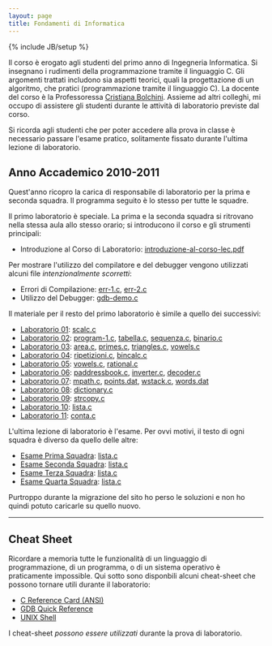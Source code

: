 ```yaml
---
layout: page
title: Fondamenti di Informatica
---
```

{% include JB/setup %}

Il corso è erogato agli studenti del primo anno di Ingegneria Informatica.
Si insegnano i rudimenti della programmazione tramite il linguaggio C.
Gli argomenti trattati includono sia aspetti teorici, quali la progettazione di un algoritmo, che pratici (programmazione tramite il linguaggio C).
La docente del corso è la Professoressa [Cristiana Bolchini](bolchini@elet.polimi.it).
Assieme ad altri colleghi, mi occupo di assistere gli studenti durante le attività di laboratorio previste dal corso.

Si ricorda agli studenti che per poter accedere alla prova in classe è necessario passare l'esame pratico, solitamente fissato durante l'ultima lezione di laboratorio.

Anno Accademico 2010-2011
-------------------------
Quest'anno ricopro la carica di responsabile di laboratorio per la prima e seconda squadra.
Il programma seguito è lo stesso per tutte le squadre.

Il primo laboratorio è speciale.
La prima e la seconda squadra si ritrovano nella stessa aula allo stesso orario; si introducono il corso e gli strumenti principali:

* Introduzione al Corso di Laboratorio: [introduzione-al-corso-lec.pdf](/teaching/download/fi/2010-2011/lab-01/introduzione-al-corso-lec.pdf)

Per mostrare l'utilizzo del compilatore e del debugger vengono utilizzati alcuni file _intenzionalmente scorretti_:

* Errori di Compilazione: [err-1.c](/teaching/download/fi/2010-2011/lab-01/err-1.c),
                          [err-2.c](/teaching/download/fi/2010-2011/lab-01/err-2.c)
* Utilizzo del Debugger: [gdb-demo.c](/teaching/download/fi/2010-2011/lab-01/gdb-demo.c)

Il materiale per il resto del primo laboratorio è simile a quello dei successivi:

* [Laboratorio 01](/teaching/download/fi/2010-2011/lab-01/esercizi-per-il-primo-etc.pdf):
  [scalc.c](/teaching/download/fi/2010-2011/lab-01/scalc.c)
* [Laboratorio 02](/teaching/download/fi/2010-2011/lab-02/esercizi-per-il-secondo-etc.pdf):
  [program-1.c](/teaching/download/fi/2010-2011/lab-02/program-1.c),
  [tabella.c](/teaching/download/fi/2010-2011/lab-02/tabella.c),
  [sequenza.c](/teaching/download/fi/2010-2011/lab-02/sequenza.c),
  [binario.c](/teaching/download/fi/2010-2011/lab-02/binario.c)
* [Laboratorio 03](/teaching/download/fi/2010-2011/lab-03/esercizi-per-il-terzo-etc.pdf):
  [area.c](/teaching/download/fi/2010-2011/lab-03/area.c),
  [primes.c](/teaching/download/fi/2010-2011/lab-03/primes.c),
  [triangles.c](/teaching/download/fi/2010-2011/lab-03/triangles.c),
  [vowels.c](/teaching/download/fi/2010-2011/lab-03/vowels.c)
* [Laboratorio 04](/teaching/download/fi/2010-2011/lab-04/esercizi-per-il-quarto-etc.pdf):
  [ripetizioni.c](/teaching/download/fi/2010-2011/lab-04/ripetizioni.c),
  [bincalc.c](/teaching/download/fi/2010-2011/lab-04/bincalc.c)
* [Laboratorio 05](/teaching/download/fi/2010-2011/lab-05/esercizi-per-il-quinto-etc.pdf):
  [vowels.c](/teaching/download/fi/2010-2011/lab-05/vowels.c),
  [rational.c](/teaching/download/fi/2010-2011/lab-05/rational.c)
* [Laboratorio 06](/teaching/download/fi/2010-2011/lab-06/esercizi-per-il-sesto-etc.pdf):
  [paddressbook.c](/teaching/download/fi/2010-2011/lab-06/paddressbook.c),
  [inverter.c](/teaching/download/fi/2010-2011/lab-06/inverter.c),
  [decoder.c](/teaching/download/fi/2010-2011/lab-06/decoder.c)
* [Laboratorio 07](/teaching/download/fi/2010-2011/lab-07/esercizi-per-il-settimo-etc.pdf):
  [mpath.c](/teaching/download/fi/2010-2011/lab-07/mpath.c),
  [points.dat](/teaching/download/fi/2010-2011/lab-07/points.dat),
  [wstack.c](/teaching/download/fi/2010-2011/lab-07/wstack.c),
  [words.dat](/teaching/download/fi/2010-2011/lab-07/words.dat)
* [Laboratorio 08](/teaching/download/fi/2010-2011/lab-08/esercizi-per-l-ottavo-etc.pdf):
  [dictionary.c](/teaching/download/fi/2010-2011/lab-08/dictionary.c)
* [Laboratorio 09](/teaching/download/fi/2010-2011/lab-09/esercizi-per-il-nono-etc.pdf):
  [strcopy.c](/teaching/download/fi/2010-2011/lab-09/strcopy.c)
* [Laboratorio 10](/teaching/download/fi/2010-2011/lab-10/esercizi-per-il-decimo-etc.pdf):
  [lista.c](/teaching/download/fi/2010-2011/lab-10/lista.c)
* [Laboratorio 11](/teaching/download/fi/2010-2011/lab-11/esercizi-per-l-undicesimo-etc.pdf):
  [conta.c](/teaching/download/fi/2010-2011/lab-11/conta.c)

L'ultima lezione di laboratorio è l'esame.
Per ovvi motivi, il testo di ogni squadra è diverso da quello delle altre:

* [Esame Prima Squadra](/teaching/download/fi/2010-2011/lab-12/esame-prima-squadra.pdf):
  [lista.c](/teaching/download/fi/2010-2011/lab-12/lista.c)
* [Esame Seconda Squadra](/teaching/download/fi/2010-2011/lab-12/esame-seconda-squadra.pdf):
  [lista.c](/teaching/download/fi/2010-2011/lab-12/lista.c)
* [Esame Terza Squadra](/teaching/download/fi/2010-2011/lab-12/esame-terza-squadra.pdf):
  [lista.c](/teaching/download/fi/2010-2011/lab-12/lista.c)
* [Esame Quarta Squadra](/teaching/download/fi/2010-2011/lab-12/esame-quarta-squadra.pdf):
  [lista.c](/teaching/download/fi/2010-2011/lab-12/lista.c)

Purtroppo durante la migrazione del sito ho perso le soluzioni e non ho quindi potuto caricarle su quello nuovo.

---

Cheat Sheet
-----------

Ricordare a memoria tutte le funzionalità di un linguaggio di programmazione, di un programma, o di un sistema operativo è praticamente impossible.
Qui sotto sono disponbili alcuni cheat-sheet che possono tornare utili durante il laboratorio:

* [C Reference Card (ANSI)](/teaching/download/fi/c-reference-card-ansi.pdf)
* [GDB Quick Reference](/teaching/download/fi/gdb-quick-reference.pdf)
* [UNIX Shell](/teaching/download/fi/unix-shell.pdf)

I cheat-sheet _possono essere utilizzati_ durante la prova di laboratorio.
